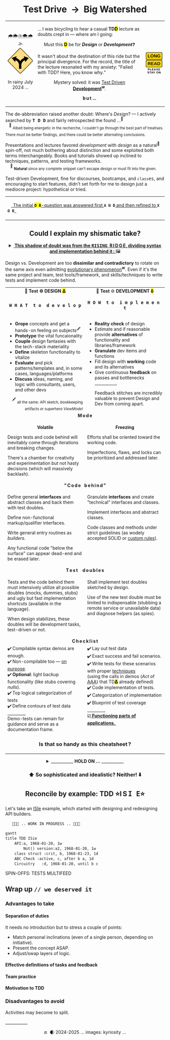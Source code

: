 <h1 align="center">Test Drive&nbsp;&nbsp;&rarr;&nbsp;&nbsp;Big Watershed</h1>

<table><tr valign="center"><td align="center">🌧️🌦️⛈️🌨️🌧️🌫️
<picture><img width="150px" alt="&nbsp;Y-fork: black on yellow" src="../../../../../_rsc/_img/signs/road/Y-fork_yellow(cleanpng.com)_250px.png" title="&nbsp;Courtesy of www.cleanpng.com" /></picture>
   <p>In rainy July 2024 ...</p>
</td><td><p>... I was bicycling to hear a casual <b>TD<mark>D</mark></b> lecture as doubts crept in &mdash; where am I going:</p>
   <p align="center">Must this <mark><b>D</b></mark> be for <b><i>Design</i></b> or <b><i>Development</i></b>❓</p>
<p>It wasn't about the destination of this ride but the principal divergence. 
For the record, the title of the lecture resonated with my anxiety: "Failed with TDD? Here, you know why."</p>
<p align="center">Mystery solved: it was <a href="https://en.wikipedia.org/wiki/Test-driven_development">Test Driven <b>Development</b></a><sup><b>w</b></sup>.</p>
   <p align="center"><b>b&thinsp;u&thinsp;t ...</p>
</td><td><picture><img alt="&nbsp;LONG READ" src="../../../../../_rsc/_img/signs/LongRead/plates/plsStayOn.jpg" /></picture></td></tr></table>

The de-abbreviation raised another doubt: Where's _Design_? &mdash; I actively searched by <kbd>**T&thinsp;D&thinsp;D**</kbd> and fairly retrospected the found&nbsp;...<sup>🙋</sup>\
&nbsp; &nbsp;<sup>🙋</sup> <sub align="right">Albeit being energetic in the recherche, I couldn't go through the best part of treatises. There must be better findings, and there could be better alternating conclusions.</sub>

Presentations and lectures favored _development_ with _design_ as a natural<sup>🌵</sup> spin-off, not much bothering about distinction and some exploited both terms interchangeably. 
Books and tutorials showed up inclined to techniques, patterns, and testing frameworks.\
&nbsp; &nbsp; <sup>🌵</sup> <sub><b>Natural</b> since any complete snippet can't escape design or must fit into the given.</sub>

Test-driven Development, fine for discourses, bootcamps, and `class`<samp>es</samp>, and encouraging to start features, didn't set forth for me to design just a mediocre project: hypothetical or tried.

<table align="center"><tr></tr><tr><td><br />&nbsp;&nbsp;&nbsp;<ins>&thinsp;
   The initial </ins><mark><b><code>O&thinsp;R</code></b></mark><ins>-question was answered first </ins><code><b>A&thinsp;N&thinsp;D</b></code><ins> and then refined to </ins><code><b>X&thinsp;O&thinsp;R</b></code><ins>
&thinsp;</ins>&nbsp;&nbsp;&nbsp;<br />&nbsp;</td></tr></table>

<h2 align="center">Could I explain my shismatic take?</h2>

<details align="center"><summary><ins><b>&nbsp;This shadow of doubt was from the <samp>RISING</samp>&nbsp;&nbsp;R&thinsp;I&thinsp;D&thinsp;G&thinsp;E, dividing syntax and implementation behind it&thinsp;:&nbsp;</b></ins>🖼️</summary>
&nbsp;

<div align="center"><picture><img src="../../../../../_rsc/_img/illus/tests/TddWatershed.jpg" alt="&nbsp;&nbsp;...Drawing: Test watershed illustration as nature..." /></picture></div>
<!-- pic --!>
<!--                                              WATERSHED CANVAS        --!>
<!-- pic --!>

</details>

Design vs. Development are too **dissimilar and contradictory** to rotate on the same axis even admitting [evolutionary phenomenon](https://en.wikipedia.org/wiki/Continuous_design)<sup><b>w</b></sup>. 
Even if it's the same project and team, test tools/framework, and skills/techniques to write tests and implement code behind.

<table><tr><td width="50%" align="center"><b>🧪 Test ⚙️ DESIGN</b> <mark><b>Δ</b></mark> </td><td align="center">🧪 <b>Test</b> ⚙️ <b>DEVELOPMENT</b> <mark><b>δ</b></mark></td></tr><tr>
   <td><p align="center"><samp><b>W&thinsp;H&thinsp;A&thinsp;T&nbsp;&nbsp;t&thinsp;o&nbsp;&nbsp;d&thinsp;e&thinsp;v&thinsp;e&thinsp;l&thinsp;o&thinsp;p</b></samp></p>
   </td><td><p align="center"><samp><b>H&thinsp;O&thinsp;W&nbsp;&nbsp;t&thinsp;o&nbsp;&nbsp;i&thinsp;m&thinsp;p&thinsp;l&thinsp;e&thinsp;m&thinsp;e&thinsp;n&thinsp;t</b></samp></td></td>
</tr><tr valign="top"><td>
   <ul>
      <li><b>Grope</b> concepts and get a hands-on feeling on subjects<sup>🖋️</sup></li>
      <li><b>Prototype</b> the vital funcaionality</li>
      <li><b>Couple</b> design fantasies with the tech-stack materiality</li>
      <li><b>Define</b> skeleton functionality to vitalize</li>
      <li><b>Evaluate</b> and pick patterns/templates and, in some cases, languages/platforms</li>
      <li><b>Discuss</b> ideas, naming, and logic with consultants, users, and other devs</li>
   </ul>
  <div align="right"><sup>🖋️</sup> <sub>all the same: API sketch, bookkeeping artifacts or superhero <i>ViewModel</i></sub></div>
   </td><td>
   <ul>
      <li><b>Reality check</b> of design</li>
      <li>Estimate and if reasonable provide <b>alternatives</b> of functionality and libraries/framework</li>
      <li><b>Granulate</b> dev items and functions</li>
      <li> Fill design with <b>working</b> code and its alternatives</li>
      <li>Give continuous <b>feedback</b> on passes and bottlenecks</li>
      <div>___________</div>
      <p>Feedback stitches are incredibly valuable to prevent Design and Dev from coming apart.</p>
   </ul></td>
</tr>
         <!--             MODE: VOLATILE vs. FREEZE      --!>
<tr>
   <td align="center" colspan="2"><b>M&thinsp;o&thinsp;d&thinsp;e</b></td></tr><tr valign="top"><td><p align="center"><b>Volatile</b></p><p>Design tests and code behind will inevitably come through iterations and breaking changes.</p>
   <p>There's a chamber for creativity and experimentation but not hasty decisions (which will massively backlash).</p?
         </td><td><p align="center"><b>Freezing</b></p>
   <p>Efforts shall be oriented toward the working code.</p><p> Imperfections, flaws, and locks can be prioritized and addressed later.</p>
</td></tr>
         <!--              C O D E   B E H I N D     --!>
<tr>
   <td colspan="2" align="center"><b>"&thinsp;C&thinsp;o&thinsp;d&thinsp;e&nbsp;&nbsp;&nbsp;b&thinsp;e&thinsp;h&thinsp;i&thinsp;n&thinsp;d&thinsp;"</b></td></tr>
<tr valign="top"><td>
<p>Define general <b>interfaces</b> and abstract classes and back them with test doubles.</p>
   <p>Define non-functional markup/qualifier interfaces.</p>
   <p>Write general entry routines as <i>builders</i>.</p>
   <p>Any functional code "below the surface" can appear dead-end and be erased later.</p>
     </td><td>
<p>Granulate <b>interfaces</b> and create "technical" interfaces and classes.</p>
   <p>Implement interfaces and abstract classes.</p>
   <p>Code classes and methods under strict guidelines (as wodely accepted SOLID or <a href="https://github.com/Kyriosity/use-dev/tree/main/README+/frames">custom rules</a>).</p>
</td></tr>
          <!--          TEST DOUBLES    --!>
<tr>
<td align="center" colspan="2"><b>T&thinsp;e&thinsp;s&thinsp;t&nbsp;&nbsp;&nbsp;&nbsp;d&thinsp;o&thinsp;u&thinsp;b&thinsp;l&thinsp;e&thinsp;s</b></td></tr>
<tr valign="top"><td>
<p>Tests and the code behind them must intensively utilize all possible doubles (mocks, dummies, stubs) and ugly but fast implementation shortcuts (available in the language).</p>
<p>When design stabilizes, these doubles will be development tasks, test-driven or not.</p>
</td><td>
   <p>Shall implement test doubles sketched by design.</p>
   <p>Use of the new test double must be limited to indispensable (stubbing a remote service or unavailable data) and diagnose helpers (as spies).</p></td>
</tr>
        <!--            CHECKLIST / CHEATSHEET    -->
<tr>
<td align="center" colspan="2"><b>C&thinsp;h&thinsp;e&thinsp;c&thinsp;k&thinsp;l&thinsp;i&thinsp;s&thinsp;t</b></td></tr>
<tr valign="top"><td>
   <div>✔️&thinsp;Compilable syntax demos are enough.</div>
<div>✔️&thinsp;Non-compilable too &mdash; <a href="https://github.com/Kyriosity/use-dev/blob/main/README+/tests/README+/prog_tests-posers.md#non-comp-calls">on purpose</a>.</div>
      <div>✔️&thinsp;<b>Optional</b>: light backup functionality (like stubs covering <i>nulls</i>).</div>
   <div>✔️&thinsp;Top logical categorization of tests</div>
   <div>✔️&thinsp;Define contours of test data</div>
   <div>_________</div>
  <div>Demo-tests can remain for guidance and serve as a documentation frame.</div></td>
<td>
   <div>✔️&thinsp;Lay out test data</div>
   <div>✔️&thinsp;Exact success and fail scenarios.</div>
   <div>✔️&thinsp;Write tests for these scenarios with proper <a href="https://github.com/Kyriosity/use-dev/tree/main/README+/tests">techniques</a><br />
   (using the calls in demos (<i>Act</i> of <span title="&nbsp;Arrange&#013;&#010;&nbsp;Act&#013;&#010;&nbsp;Assert" ><ins>AAA</ins></span>) that TD<b><mark>Δ</mark></b> already defined)</div>
      <div>✔️&thinsp;Code implementation of tests.</div>
<div>✔️&thinsp;Categorization of implementation</div>
<div>✔️&thinsp;Blueprint of test coverage</div>
   <div>_________</div>
   <div>☑️<ins><b>&nbsp;Functioning parts of applications.&nbsp;</b></ins></div>
</td></tr>
           <!--            SO EASY?    --!>
<tr><td align="center" colspan="2"><h3>Is that so handy as this cheatsheet&thinsp;?</h3></td>
</tr>
       </table>
<!--          NOT SO EASY     --!>
<details align="center"><summary>___________ <b>HOLD ON ...</b> ___________</summary>
&nbsp;
   
<p align="center"><picture><img alt="&nbsp; Long ridge of high peaks (image credit: kyriosity)" src="../../../../../_rsc/_img/illus/tests/TddWatershed-altView.jpg"></picture></p>

We lined up two extremes above: API definition _vs._ coding.

In reality, besides development jobs, modeling attempts will reveal parallel or sub-level cascades of design tasks.

To make matters worse, an aerial photo of divergent ridges and contrеforts would even better represent drains of tasks.\
<sub>(But then I'd be the first to leave scarred this narrative because of overcomplexity.)</sub>

The course will also unveil tasks of a higher or parallel level, but they will be either enjoyable hassles or separate headaches.

**P.S.** Add _Data Drive_ to the left (required to formulate UX and APIs). 

\___________</b></details>

<h3 align="center">⬆️ So sophisticated and idealistic? Neither! ⬇️</h3>

<h2 id="TDD-ISie" align="center">Reconcile by example: TDD ⭐I&thinsp;S&thinsp;<samp>I&thinsp;E</samp>⭐</h2>

Let's take an [ISIe](https://github.com/Kyriosity/use-dev/tree/main/README%2B/parts/_ext/ISie) example, 
which started with designing and redesigning API builders.

       🚧🐝🚧 .. WORK IN PROGRESS .. 🚧🐝🚧

```mermaid
gantt
title TDD ISie
    API:a, 1968-01-20, 1w
        Not() version:a2, 1968-01-20, 1w
    class struct :crit, b, 1968-01-23, 1d
    ABC Check :active, c, after b a, 1d
    Circuitry   :d, 1968-01-20, until b c
```

SPIN-OFFS: TESTS MULTIFEED

## Wrap up <samp>`// we deserved it`</samp>

### Advantages to take

#### Separation of duties

It needs no introduction but to stress a couple of points:

+ Match personal inclinations (even of a single person, depending on initiative).
+ Present the concept ASAP.
+ Adjust/swap layers of logic.

#### Effective definitions of tasks and feedback

#### Team practice

#### Motivation to TDD

### Disadvantages to avoid

Activities may become to split.

\___________
 <div align="center">🔚 &nbsp;🌒 2024-2025  ... images: kyriosity ...</div>

